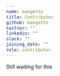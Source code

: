 ```yaml
---
name: mangetto
title: Contributor
github: mangetto
twitter: ""
linkedin: ""
slack: ""
joining_date: ""
role: contributor
---
```


Still waiting for this

